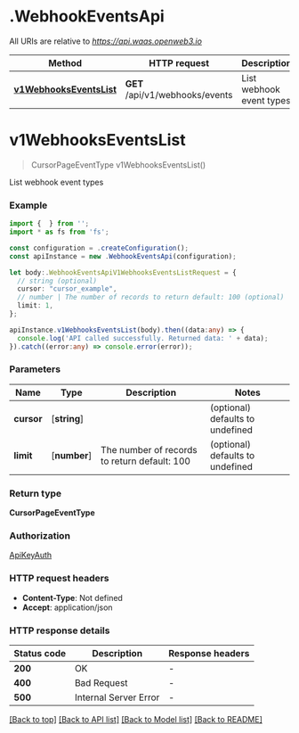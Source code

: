 # .WebhookEventsApi

All URIs are relative to *https://api.waas.openweb3.io*

Method | HTTP request | Description
------------- | ------------- | -------------
[**v1WebhooksEventsList**](WebhookEventsApi.md#v1WebhooksEventsList) | **GET** /api/v1/webhooks/events | List webhook event types


# **v1WebhooksEventsList**
> CursorPageEventType v1WebhooksEventsList()

List webhook event types

### Example


```typescript
import {  } from '';
import * as fs from 'fs';

const configuration = .createConfiguration();
const apiInstance = new .WebhookEventsApi(configuration);

let body:.WebhookEventsApiV1WebhooksEventsListRequest = {
  // string (optional)
  cursor: "cursor_example",
  // number | The number of records to return default: 100 (optional)
  limit: 1,
};

apiInstance.v1WebhooksEventsList(body).then((data:any) => {
  console.log('API called successfully. Returned data: ' + data);
}).catch((error:any) => console.error(error));
```


### Parameters

Name | Type | Description  | Notes
------------- | ------------- | ------------- | -------------
 **cursor** | [**string**] |  | (optional) defaults to undefined
 **limit** | [**number**] | The number of records to return default: 100 | (optional) defaults to undefined


### Return type

**CursorPageEventType**

### Authorization

[ApiKeyAuth](README.md#ApiKeyAuth)

### HTTP request headers

 - **Content-Type**: Not defined
 - **Accept**: application/json


### HTTP response details
| Status code | Description | Response headers |
|-------------|-------------|------------------|
**200** | OK |  -  |
**400** | Bad Request |  -  |
**500** | Internal Server Error |  -  |

[[Back to top]](#) [[Back to API list]](README.md#documentation-for-api-endpoints) [[Back to Model list]](README.md#documentation-for-models) [[Back to README]](README.md)


